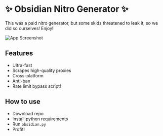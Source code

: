# ✨ Obsidian Nitro Generator ✨

This was a paid nitro generator, but some skids threatened to leak it, so we did so ourselves! Enjoy!

![App Screenshot](https://user-images.githubusercontent.com/97012955/186591199-2a0bcbe1-708f-4840-9fd3-570803b14820.png)

## Features
- Ultra-fast
- Scrapes high-quality proxies
- Cross-platform
- Anti-ban
- Rate limit bypass script!

## How to use
- Download repo
- Install python requirements
- Run `obsidian.py`
- Profit!
